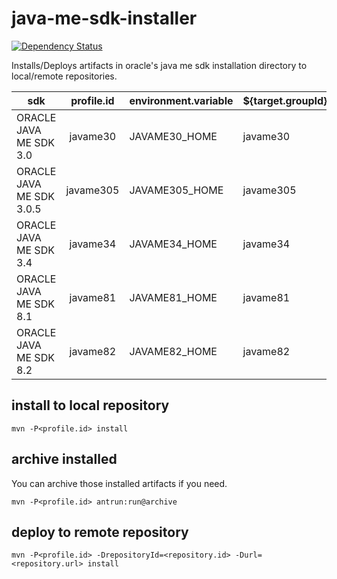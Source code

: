 # java-me-sdk-installer
[![Dependency Status](https://www.versioneye.com/user/projects/565fbdb0f376cc003d00012a/badge.svg?style=flat)](https://www.versioneye.com/user/projects/565fbdb0f376cc003d00012a)

Installs/Deploys artifacts in oracle's java me sdk installation directory to local/remote repositories.

|sdk                     |profile.id|environment.variable|${target.groupId}|nots|
|------------------------|:--------:|--------------------|-----------------|----|
|ORACLE JAVA ME SDK 3.0  |javame30  |JAVAME30_HOME       |javame30         ||
|ORACLE JAVA ME SDK 3.0.5|javame305 |JAVAME305_HOME      |javame305        |cldc:1.1.1|
|ORACLE JAVA ME SDK 3.4  |javame34  |JAVAME34_HOME       |javame34         ||
|ORACLE JAVA ME SDK 8.1  |javame81  |JAVAME81_HOME       |javame81         ||
|ORACLE JAVA ME SDK 8.2  |javame82  |JAVAME82_HOME       |javame82         ||

## install to local repository
````
mvn -P<profile.id> install
````

## archive installed
You can archive those installed artifacts if you need.
````
mvn -P<profile.id> antrun:run@archive
````

## deploy to remote repository
````
mvn -P<profile.id> -DrepositoryId=<repository.id> -Durl=<repository.url> install
````
